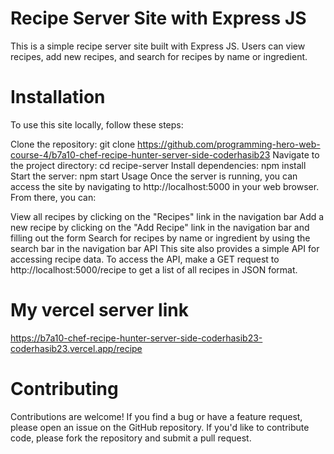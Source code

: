 # Recipe Server Site with Express JS

This is a simple recipe server site built with Express JS. Users can view recipes, add new recipes, and search for recipes by name or ingredient.

# Installation

To use this site locally, follow these steps:

Clone the repository: git clone https://github.com/programming-hero-web-course-4/b7a10-chef-recipe-hunter-server-side-coderhasib23
Navigate to the project directory: cd recipe-server
Install dependencies: npm install
Start the server: npm start
Usage
Once the server is running, you can access the site by navigating to http://localhost:5000 in your web browser. From there, you can:

View all recipes by clicking on the "Recipes" link in the navigation bar
Add a new recipe by clicking on the "Add Recipe" link in the navigation bar and filling out the form
Search for recipes by name or ingredient by using the search bar in the navigation bar
API
This site also provides a simple API for accessing recipe data. To access the API, make a GET request to http://localhost:5000/recipe to get a list of all recipes in JSON format.

# My vercel server link
https://b7a10-chef-recipe-hunter-server-side-coderhasib23-coderhasib23.vercel.app/recipe


# Contributing

Contributions are welcome! If you find a bug or have a feature request, please open an issue on the GitHub repository. If you'd like to contribute code, please fork the repository and submit a pull request.
